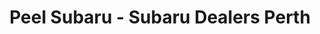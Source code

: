 ---
title: "Peel Subaru - Subaru Dealers Perth"
url: /perth/peel-subaru-subaru-dealers-perth/
shop: car
---